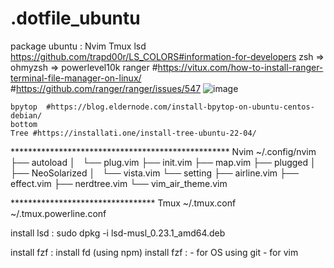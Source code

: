 # .dotfile_ubuntu
package ubuntu :
    Nvim
    Tmux
    lsd
        https://github.com/trapd00r/LS_COLORS#information-for-developers
    zsh => ohmyzsh => powerlevel10k
    ranger  #https://vitux.com/how-to-install-ranger-terminal-file-manager-on-linux/
            #https://github.com/ranger/ranger/issues/547
            ![image](https://github.com/Hoang-Hai-200/.dotfile_ubuntu/assets/64273754/946443dd-a6b5-44d8-badd-066f1c9bf2a1)

    bpytop  #https://blog.eldernode.com/install-bpytop-on-ubuntu-centos-debian/
    bottom
    Tree #https://installati.one/install-tree-ubuntu-22-04/
    


 ************************************************** Nvim
    ~/.config/nvim
├── autoload
│   └── plug.vim
├── init.vim
├── map.vim
├── plugged
│   ├── NeoSolarized
│   └── vista.vim
└── setting
    ├── airline.vim
    ├── effect.vim
    ├── nerdtree.vim
    └── vim_air_theme.vim
    
********************************* Tmux
    ~/.tmux.conf
    ~/.tmux.powerline.conf


install lsd :
    sudo dpkg -i lsd-musl_0.23.1_amd64.deb
    
    
    
install fzf :
    install fd (using npm)
    install fzf :
        - for OS using git
        - for vim
